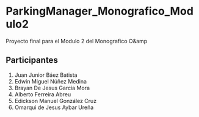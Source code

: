 # ParkingManager_Monografico_Modulo2

Proyecto final para el Modulo 2 del Monografico O&amp

## Participantes

1. Juan Junior Báez Batista
2. Edwin Miguel Núñez Medina
3. Brayan De Jesus Garcia Mora
4. Alberto Ferreira Abreu
5. Edickson Manuel González Cruz
6. Omarqui de Jesus Aybar Ureña
